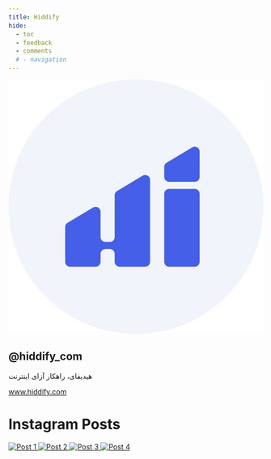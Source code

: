 ```yaml
---
title: Hiddify
hide:
  - toc
  - feedback
  - comments
  # - navigation
---
```


  <div class="container">
    <!-- Profile Section -->
    <div class="profile-section">
      <div class="profile-picture">
        <img src="img/HiddifyLogo.jpg" alt="Profile Picture">
     </div>
      <div class="profile-info">
        <h2>@hiddify_com</h2>
        <p class="bio">هیدیفای، راهکار آزای اینترنت</p>
        <a href="https://hiddify.com" class="website-link" target="_blank">www.hiddify.com</a>
      </div>
    </div>
    <!-- Post Grid Section -->
    <h1>Instagram Posts</h1>
    <div class="grid">
      <!-- Post 1 -->
      <a href="https://example.com/link1" target="_blank" class="post">
        <img src="https://via.placeholder.com/300" alt="Post 1">
      </a>
      <!-- Post 2 -->
      <a href="https://example.com/link2" target="_blank" class="post">
        <img src="https://via.placeholder.com/300" alt="Post 2">
      </a>
      <!-- Post 3 -->
      <a href="https://example.com/link3" target="_blank" class="post">
        <img src="https://via.placeholder.com/300" alt="Post 3">
      </a>
      <!-- Post 4 -->
      <a href="https://example.com/link4" target="_blank" class="post">
        <img src="https://via.placeholder.com/300" alt="Post 4">
      </a>
      <!-- Add more posts as needed -->
    </div>
  </div>
